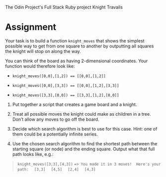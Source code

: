 The Odin Project's Full Stack Ruby project Knight Travails

# Assignment

Your task is to build a function `knight_moves` that shows the simplest possible way to get from one square to another by outputting all squares the knight will stop on along the way.

You can think of the board as having 2-dimensional coordinates. Your function would therefore look like:

* `knight_moves([0,0],[1,2]) == [[0,0],[1,2]]`

* `knight_moves([0,0],[3,3]) == [[0,0],[1,2],[3,3]]`

* `knight_moves([3,3],[0,0]) == [[3,3],[1,2],[0,0]]`

1. Put together a script that creates a game board and a knight.

2. Treat all possible moves the knight could make as children in a tree. Don’t allow any moves to go off the board.

3. Decide which search algorithm is best to use for this case. Hint: one of them could be a potentially infinite series.

4. Use the chosen search algorithm to find the shortest path between the starting square (or node) and the ending square. Output what that full path looks like, e.g.:

  >   ```knight_moves([3,3],[4,3])```
  >   ```=> You made it in 3 moves!  Here's your path:```
  >   ```  [3,3]```
  >   ```  [4,5]```
  >   ```  [2,4]```
  >   ```  [4,3]```

